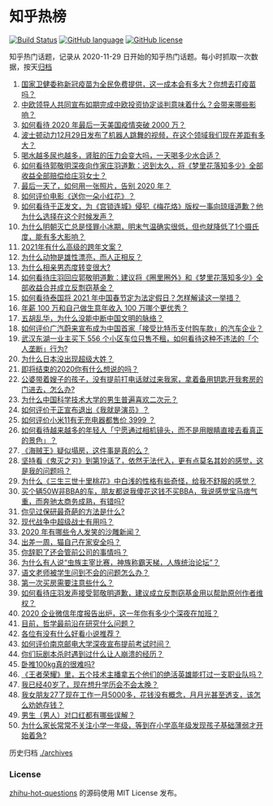 # 知乎热榜
[![Build Status](https://github.com/ToWeLong/zhihu-hot-questions/workflows/CI/badge.svg)](https://github.com/ToWeLong/zhihu-hot-questions/actions)
[![GitHub language](https://img.shields.io/badge/language-golang-orange.svg)](https://golang.org/)
[![GitHub license](https://img.shields.io/github/license/ToWeLong/zhihu-hot-questions)](https://github.com/ToWeLong/zhihu-hot-questions/blob/main/LICENSE)

知乎热门话题，记录从 2020-11-29 日开始的知乎热门话题。每小时抓取一次数据，按天[归档](./archives)

<!-- BEGIN -->

1. [国家卫健委称新冠疫苗为全民免费提供，这一成本会有多大？你想去打疫苗吗？](https://www.zhihu.com/question/437287151)
1. [中欧领导人共同宣布如期完成中欧投资协定谈判意味着什么？会带来哪些影响？](https://www.zhihu.com/question/437212619)
1. [如何看待 2020 年最后一天美国疫情突破 2000 万？](https://www.zhihu.com/question/437108872)
1. [波士顿动力12月29日发布了机器人跳舞的视频，在这个领域我们现在差距有多大？](https://www.zhihu.com/question/437149222)
1. [喝水越多尿也越多，肾脏的压力会变大吗，一天喝多少水合适？](https://www.zhihu.com/question/429746229)
1. [如何看待郭敬明深夜向作家庄羽道歉：迟到太久，将《梦里花落知多少》全部收益全部赔偿给庄羽女士？](https://www.zhihu.com/question/437236368)
1. [最后一天了，如何用一张照片，告别 2020 年？](https://www.zhihu.com/question/437290026)
1. [如何评价电影《送你一朵小红花》？](https://www.zhihu.com/question/433975189)
1. [如何看待于正发文，为《宫锁连城》侵犯《梅花烙》版权一事向琼瑶道歉？他为什么选择在这个时候发声？](https://www.zhihu.com/question/437269130)
1. [为什么明朝灭亡总是怪罪小冰期，明末气温确实很低，但也就降低了1个摄氏度，能有多大影响？](https://www.zhihu.com/question/437186028)
1. [2021年有什么高级的跨年文案？](https://www.zhihu.com/question/437128496)
1. [为什么动物是雄性漂亮，而人正相反？](https://www.zhihu.com/question/431261008)
1. [为什么相亲男态度转变很大?](https://www.zhihu.com/question/429103448)
1. [如何看待庄羽回应郭敬明道歉：建议将《圈里圈外》和《梦里花落知多少》全部收益合并成立反剽窃基金？](https://www.zhihu.com/question/437254554)
1. [如何看待泰国将 2021 年中国春节定为法定假日？怎样解读这一举措？](https://www.zhihu.com/question/437057167)
1. [年薪 100 万和自己做生意年收入 100 万哪个更优秀？](https://www.zhihu.com/question/436643451)
1. [五胡乱华，为什么没能中断中国文明的脉络？](https://www.zhihu.com/question/308253894)
1. [如何评价广汽蔚来宣布成为中国首家「接受比特币支付购车款」的汽车企业？](https://www.zhihu.com/question/437279434)
1. [武汉东湖一业主买下 556 个小区车位只售不租，如何看待这种不违法的「个人垄断」行为?](https://www.zhihu.com/question/437152671)
1. [为什么日本没出现超级大姓？](https://www.zhihu.com/question/436473259)
1. [即将结束的2020你有什么想说的吗？](https://www.zhihu.com/question/435756404)
1. [公婆带着嫂子的孩子，没有提前打电话就过来我家，拿着备用钥匙开我套房的门进去，怎么办?](https://www.zhihu.com/question/435562552)
1. [为什么中国科学技术大学的男生普遍喜欢二次元？](https://www.zhihu.com/question/323780934)
1. [如何评价于正宣布退出《我就是演员》？](https://www.zhihu.com/question/437283364)
1. [如何评价小米11有无充电器都售价 3999 ？](https://www.zhihu.com/question/436917312)
1. [如何看待越来越多的年轻人「宁愿通过相机镜头，而不是用眼睛直接去看真正的景色」？](https://www.zhihu.com/question/437155499)
1. [《海贼王》疑似塌房，这件事是真的么？](https://www.zhihu.com/question/437138134)
1. [坚持看《鬼灭之刃》到第19话了，依然无法代入，更有点莫名其妙的感觉，这是我的问题吗？](https://www.zhihu.com/question/436862827)
1. [为什么《三生三世十里桃花》中白浅的性格有些奇怪，给我不舒服的感觉？](https://www.zhihu.com/question/56071570)
1. [买个辆50W非BBA的车，朋友都说我傻花这钱不买BBA，我说感觉宝马痞气重，而奔驰太商务成熟，有错吗?](https://www.zhihu.com/question/436375094)
1. [你见过保研最奇葩的方法是什么?](https://www.zhihu.com/question/394419240)
1. [现代战争中超级战士有用吗？](https://www.zhihu.com/question/401912726)
1. [2020 年有哪些令人发笑的沙雕新闻？](https://www.zhihu.com/question/364054315)
1. [出差一周，猫自己在家安全吗？](https://www.zhihu.com/question/355956722)
1. [你辞职了还会管前公司的事情吗？](https://www.zhihu.com/question/64044314)
1. [为什么有人说“虫族主宰比赛，神族称霸天梯，人族统治论坛”？](https://www.zhihu.com/question/435683898)
1. [语文老师被学生问到不会的问题怎么办？](https://www.zhihu.com/question/436466823)
1. [第一次买房需要注意些什么？](https://www.zhihu.com/question/304514583)
1. [如何看待庄羽发声接受郭敬明道歉，建议成立反剽窃基金用以帮助原创作者维权？](https://www.zhihu.com/question/437256047)
1. [2020 企业微信年度报告出炉，这一年你有多少个深夜在加班？](https://www.zhihu.com/question/437313077)
1. [目前，哲学最前沿在研究什么问题？](https://www.zhihu.com/question/19645343)
1. [各位有没有什么好看小说推荐？](https://www.zhihu.com/question/271182510)
1. [如何评价南京邮电大学深夜宣布提前考试时间？](https://www.zhihu.com/question/437095626)
1. [你们玩剧本杀时遇到过什么让人崩溃的经历？](https://www.zhihu.com/question/432057142)
1. [卧推100kg真的很难吗?](https://www.zhihu.com/question/434462547)
1. [《王者荣耀》里，五个技术主播拿五个他们的绝活英雄能打过一支职业队吗？](https://www.zhihu.com/question/430394675)
1. [我已经40岁了，现在想升学历会不会太晚？](https://www.zhihu.com/question/436955178)
1. [我女朋友27了现在工作一月5000多，花钱没有概念，月月光甚至透支，该怎么劝她存钱？](https://www.zhihu.com/question/428842571)
1. [男生（男人）对口红都有哪些误解？](https://www.zhihu.com/question/271001872)
1. [为什么家长常常不关注小学一年级，等到在小学高年级发现孩子基础薄弱才开始着急?](https://www.zhihu.com/question/426324925)

<!-- END -->

历史归档 [./archives](./archives)


### License
[zhihu-hot-questions](https://github.com/towelong/zhihu-hot-questions) 的源码使用 MIT License 发布。